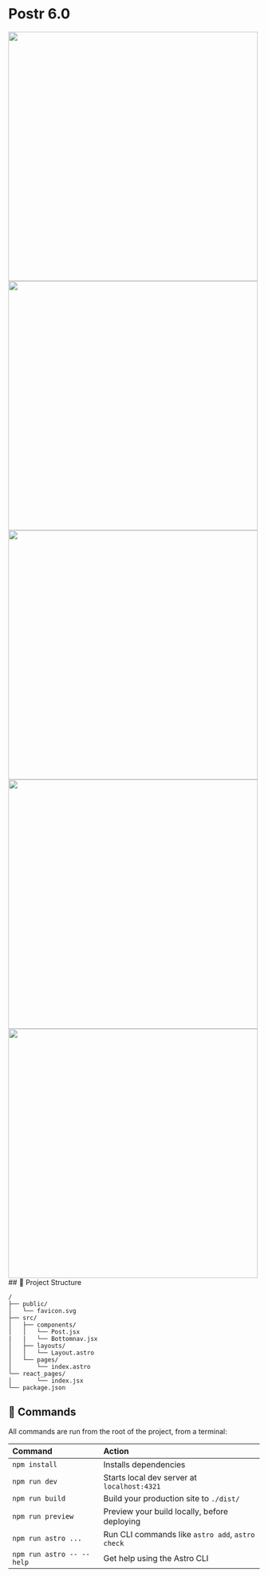 # Postr 6.0
 
 <div style="dispay:flex; flex-direction:row; gap:5px">
 <img src="https://github.com/Postr-Inc/Postr-Pwa/assets/65188863/f018bca0-766e-4e56-8d85-eb687f7d215e" width="500px"> 
 <img src="https://github.com/Postr-Inc/Postr-Pwa/assets/65188863/358cfe77-e0de-42a7-ba8c-f838568a87c7" width="500px"> 
 <img src="https://github.com/Postr-Inc/Postr-Pwa/assets/65188863/358cfe77-e0de-42a7-ba8c-f838568a87c7" width="500px"> 
 <img src="https://github.com/Postr-Inc/Postr-Pwa/assets/65188863/079fcbea-47b3-48dc-a4ca-005213d2905a" width="500px"> 
 <img src="https://github.com/Postr-Inc/Postr-Pwa/assets/65188863/b65159c5-c377-4a47-b3a0-6b9c0087f533" width="500px"> 
 </div>
## 🚀 Project Structure
 

```
/
├── public/
│   └── favicon.svg
├── src/
│   ├── components/
│   │   └── Post.jsx
|   |   └── Bottomnav.jsx
│   ├── layouts/
│   │   └── Layout.astro
│   └── pages/
│       └── index.astro
└── react_pages/
│       └── index.jsx
└── package.json
```
 

## 🧞 Commands

All commands are run from the root of the project, from a terminal:

| Command                   | Action                                           |
| :------------------------ | :----------------------------------------------- |
| `npm install`             | Installs dependencies                            |
| `npm run dev`             | Starts local dev server at `localhost:4321`      |
| `npm run build`           | Build your production site to `./dist/`          |
| `npm run preview`         | Preview your build locally, before deploying     |
| `npm run astro ...`       | Run CLI commands like `astro add`, `astro check` |
| `npm run astro -- --help` | Get help using the Astro CLI                     |

 

